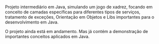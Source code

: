 Projeto intermediário em Java, simulando um jogo de xadrez, focando em conceito de camadas específicas para diferentes tipos de serviços, tratamento de exceções, Orientação em Objetos e Libs importantes para o desenvolvimento em Java.

O projeto ainda está em andamento. Mas já contém a demonstração de importantes conceitos aplicados em Java.
